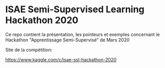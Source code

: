 # ISAE Semi-Supervised Learning Hackathon 2020

Ce repo contient la présentation, les pointeurs et exemples concernant le Hackathon "Apprentissage Semi-Supervisé" de Mars 2020

Site de la compétition:

https://www.kaggle.com/c/isae-ssl-hackathon-2020
